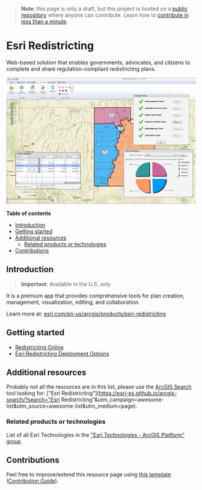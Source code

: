 > **Note**: this page is only a draft, but this project is hosted on a [public repository](https://github.com/hhkaos/awesome-arcgis) where anyone can contribute. Learn how to [contribute in less than a minute](https://github.com/hhkaos/awesome-arcgis/blob/master/CONTRIBUTING.md#contributions).

# Esri Redistricting

Web-based solution that enables governments, advocates, and citizens to complete and share regulation-compliant redistricting plans.

![Esri Redistricting Screenshot](../product-thumbnails/esri-redistricting.png
    )  

<!-- START doctoc generated TOC please keep comment here to allow auto update -->
<!-- DON'T EDIT THIS SECTION, INSTEAD RE-RUN doctoc TO UPDATE -->
**Table of contents**

- [Introduction](#introduction)
- [Getting started](#getting-started)
- [Additional resources](#additional-resources)
  - [Related products or technologies](#related-products-or-technologies)
- [Contributions](#contributions)

<!-- END doctoc generated TOC please keep comment here to allow auto update -->

## Introduction

> **Important**: Available in the U.S. only

It is a premium app that provides comprehensive tools for plan creation, management, visualization, editing, and collaboration.

Learn more at: [esri.com/en-us/arcgis/products/esri-redistricting](https://www.esri.com/en-us/arcgis/products/esri-redistricting/overview)

## Getting started

* [Redistricting Online](https://marketplace.arcgis.com/listing.html?id=24c8c5d6539540ddb965dc8903056276)
* [Esri Redistricting Deployment Options](https://community.esri.com/community/esri-redistricting/blog/2018/04/16/esri-redistricting-deployment-options)

## Additional resources

Probably not all the resources are in this list, please use the [ArcGIS Search](https://esri-es.github.io/arcgis-search/) tool looking for: ["Esri Redistricting"](https://esri-es.github.io/arcgis-search/?search="Esri Redistricting"&utm_campaign=awesome-list&utm_source=awesome-list&utm_medium=page).

### Related products or technologies

List of all Esri Technologies in the ["Esri Technologies - ArcGIS Platform" group](https://awesome-arcgis.maps.arcgis.com/home/group.html?id=663480a878724c42aef09a523a8d5139&view=list&start=1&num=20#content)

## Contributions

Feel free to improve/extend this resource page using [this template](https://github.com/hhkaos/awesome-arcgis/blob/master/templates/PRODUCT_PAGE_TEMPLATE.md) ([Contribution Guide](https://github.com/hhkaos/awesome-arcgis/blob/master/CONTRIBUTING.md)).
